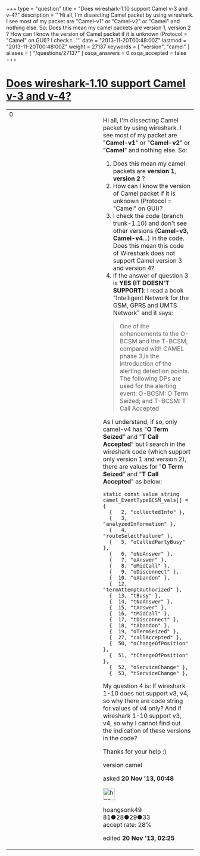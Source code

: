 +++
type = "question"
title = "Does wireshark-1.10 support Camel v-3 and v-4?"
description = '''Hi all, I&#x27;m dissecting Camel packet by using wireshark. I see most of my packet are &quot;Camel-v1&quot; or &quot;Camel-v2&quot; or &quot;Camel&quot; and nothing else. So:  Does this mean my camel packets are version 1, version 2 ? How can I know the version of Camel packet if it is unknown (Protocol = &quot;Camel&quot; on GUI)? I check t...'''
date = "2013-11-20T00:48:00Z"
lastmod = "2013-11-20T00:48:00Z"
weight = 27137
keywords = [ "version", "camel" ]
aliases = [ "/questions/27137" ]
osqa_answers = 0
osqa_accepted = false
+++

<div class="headNormal">

# [Does wireshark-1.10 support Camel v-3 and v-4?](/questions/27137/does-wireshark-110-support-camel-v-3-and-v-4)

</div>

<div id="main-body">

<div id="askform">

<table id="question-table" style="width:100%;"><colgroup><col style="width: 50%" /><col style="width: 50%" /></colgroup><tbody><tr class="odd"><td style="width: 30px; vertical-align: top"><div class="vote-buttons"><span id="post-27137-upvote" class="ajax-command post-vote up" rel="nofollow" title="I like this post (click again to cancel)"> </span><div id="post-27137-score" class="post-score" title="current number of votes">0</div><span id="post-27137-downvote" class="ajax-command post-vote down" rel="nofollow" title="I dont like this post (click again to cancel)"> </span> <span id="favorite-mark" class="ajax-command favorite-mark" rel="nofollow" title="mark/unmark this question as favorite (click again to cancel)"> </span><div id="favorite-count" class="favorite-count"></div></div></td><td><div id="item-right"><div class="question-body"><p>Hi all, I'm dissecting Camel packet by using wireshark. I see most of my packet are "<strong>Camel-v1</strong>" or "<strong>Camel-v2</strong>" or "<strong>Camel</strong>" and nothing else. So:</p><ol><li>Does this mean my camel packets are <strong>version 1</strong>, <strong>version 2</strong> ?</li><li>How can I know the version of Camel packet if it is unknown (Protocol = "Camel" on GUI)?</li><li>I check the code (branch trunk-1.10) and don't see other versions (<strong>Camel-v3, Camel-v4</strong>...) in the code. Does this mean this code of Wireshark does not support Camel version 3 and version 4?</li><li>If the answer of question 3 is <strong>YES (IT DOESN'T SUPPORT)</strong>: I read a book "Intelligent Network for the GSM, GPRS and UMTS Network" and it says:</li></ol><blockquote><p>One of the enhancements to the O-BCSM and the T-BCSM, compared with CAMEL phase 3,is the introduction of the alerting detection points. The following DPs are used for the alerting event: O-BCSM: O Term Seized; and T-BCSM: T Call Accepted</p></blockquote><p>As I understand, if so, only camel-v4 has "<strong>O Term Seized</strong>" and "<strong>T Call Accepted</strong>" but I search in the wireshark code (which support only version 1 and version 2), there are values for "<strong>O Term Seized</strong>" and "<strong>T Call Accepted</strong>" as below:</p><pre><code>static const value_string camel_EventTypeBCSM_vals[] = {
  {   2, &quot;collectedInfo&quot; },
  {   3, &quot;analyzedInformation&quot; },
  {   4, &quot;routeSelectFailure&quot; },
  {   5, &quot;oCalledPartyBusy&quot; },
  {   6, &quot;oNoAnswer&quot; },
  {   7, &quot;oAnswer&quot; },
  {   8, &quot;oMidCall&quot; },
  {   9, &quot;oDisconnect&quot; },
  {  10, &quot;oAbandon&quot; },
  {  12, &quot;termAttemptAuthorized&quot; },
  {  13, &quot;tBusy&quot; },
  {  14, &quot;tNoAnswer&quot; },
  {  15, &quot;tAnswer&quot; },
  {  16, &quot;tMidCall&quot; },
  {  17, &quot;tDisconnect&quot; },
  {  18, &quot;tAbandon&quot; },
  {  19, &quot;oTermSeized&quot; },
  {  27, &quot;callAccepted&quot; },
  {  50, &quot;oChangeOfPosition&quot; },
  {  51, &quot;tChangeOfPosition&quot; },
  {  52, &quot;oServiceChange&quot; },
  {  53, &quot;tServiceChange&quot; },</code></pre><p>My question 4 is: If wireshark 1-10 does not support v3, v4, so why there are code string for values of v4 only? And if wireshark 1-10 support v3, v4, so why I cannot find out the indication of these versions in the code?</p><p>Thanks for your help :)</p></div><div id="question-tags" class="tags-container tags"><span class="post-tag tag-link-version" rel="tag" title="see questions tagged &#39;version&#39;">version</span> <span class="post-tag tag-link-camel" rel="tag" title="see questions tagged &#39;camel&#39;">camel</span></div><div id="question-controls" class="post-controls"></div><div class="post-update-info-container"><div class="post-update-info post-update-info-user"><p>asked <strong>20 Nov '13, 00:48</strong></p><img src="https://secure.gravatar.com/avatar/824a7342f59ff90e6040505b38626416?s=32&amp;d=identicon&amp;r=g" class="gravatar" width="32" height="32" alt="hoangsonk49&#39;s gravatar image" /><p><span>hoangsonk49</span><br />
<span class="score" title="81 reputation points">81</span><span title="28 badges"><span class="badge1">●</span><span class="badgecount">28</span></span><span title="29 badges"><span class="silver">●</span><span class="badgecount">29</span></span><span title="33 badges"><span class="bronze">●</span><span class="badgecount">33</span></span><br />
<span class="accept_rate" title="Rate of the user&#39;s accepted answers">accept rate:</span> <span title="hoangsonk49 has 2 accepted answers">28%</span></p></div><div class="post-update-info post-update-info-edited"><p><span> edited <strong>20 Nov '13, 02:25</strong> </span></p></div></div><div id="comments-container-27137" class="comments-container"></div><div id="comment-tools-27137" class="comment-tools"></div><div class="clear"></div><div id="comment-27137-form-container" class="comment-form-container"></div><div class="clear"></div></div></td></tr></tbody></table>

</div>

</div>

